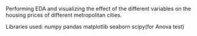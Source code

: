 Performing EDA and visualizing the effect of the different variables on the housing prices of different metropolitan cities.

Libraries used:
numpy
pandas
matplotlib
seaborn
scipy(for Anova test)
